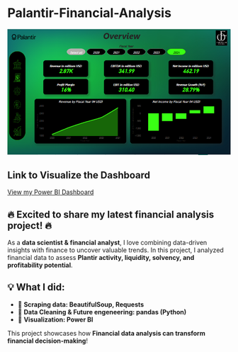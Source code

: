 # Palantir-Financial-Analysis
![Alt Text](https://github.com/OssFad/Palantir-Financial-Analysis/blob/main/Plantir%20pbi.PNG)

##  Link to Visualize the Dashboard

[View my Power BI Dashboard](https://app.powerbi.com/view?r=eyJrIjoiYWRlZmZlNTYtNGQzMi00OTY4LTg3NTQtZDQxN2E2ZjM2MzU3IiwidCI6IjNkZmE1ODc5LTQ3NmYtNDViNC04MDc5LWZlNjBlYWYzZjhhNSJ9)


## 🔥 Excited to share my latest financial analysis project! 🔥  

As a **data scientist & financial analyst**, I love combining data-driven insights with finance to uncover valuable trends. In this project, I analyzed financial data to assess **Plantir activity, liquidity, solvency, and profitability potential**.  

## 💡 What I did:  
- 📌 **Scraping data: BeautifulSoup, Requests**  
- 📌 **Data Cleaning & Future engeneering: pandas (Python)**  
- 📌 **Visualization: Power BI**  
 

This project showcases how **Financial data analysis can transform financial decision-making**!  

  


